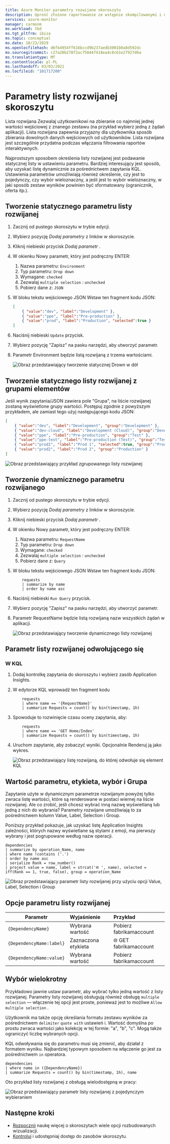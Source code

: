 ```yaml
---
title: Azure Monitor parametry rozwijane skoroszytu
description: Uprość złożone raportowanie ze wstępnie skompilowanymi i niestandardowymi skoroszytami zawierającymi parametry listy rozwijanej
services: azure-monitor
manager: carmonm
ms.workload: tbd
ms.tgt_pltfrm: ibiza
ms.topic: conceptual
ms.date: 10/23/2019
ms.openlocfilehash: d6fb4954ff616bccd9b237aedb3001b0a8d592dc
ms.sourcegitcommit: c27a20b278f2ac758447418ea4c8c61e27927d6a
ms.translationtype: MT
ms.contentlocale: pl-PL
ms.lasthandoff: 03/03/2021
ms.locfileid: "101717200"
---
```

# <a name="workbook-drop-down-parameters"></a>Parametry listy rozwijanej skoroszytu

Lista rozwijana Zezwalaj użytkownikowi na zbieranie co najmniej jednej wartości wejściowej z znanego zestawu (na przykład wybierz jedną z żądań aplikacji). Lista rozwijana zapewnia przyjazny dla użytkownika sposób zbierania dowolnych danych wejściowych od użytkowników. Lista rozwijana jest szczególnie przydatna podczas włączania filtrowania raportów interaktywnych. 

Najprostszym sposobem określenia listy rozwijanej jest podawanie statycznej listy w ustawieniu parametru. Bardziej interesujący jest sposób, aby uzyskać listę dynamicznie za pośrednictwem zapytania KQL. Ustawienia parametrów umożliwiają również określenie, czy jest to pojedynczy, czy wybór wieloznaczny, a jeśli jest to wybór wieloznaczny, w jaki sposób zestaw wyników powinien być sformatowany (ogranicznik, oferta itp.).

## <a name="creating-a-static-drop-down-parameter"></a>Tworzenie statycznego parametru listy rozwijanej

1. Zacznij od pustego skoroszytu w trybie edycji.
2. Wybierz pozycję _Dodaj parametry_ z linków w skoroszycie.
3. Kliknij niebieski przycisk _Dodaj parametr_ .
4. W okienku Nowy parametr, który jest podręczny ENTER:
    1. Nazwa parametru: `Environment`
    2. Typ parametru: `Drop down`
    3. Wymagane: `checked`
    4. Zezwalaj `multiple selection` : `unchecked`
    5. Pobierz dane z: `JSON`
5. W bloku tekstu wejściowego JSON Wstaw ten fragment kodu JSON:
    ```json
    [
        { "value":"dev", "label":"Development" },
        { "value":"ppe", "label":"Pre-production" },
        { "value":"prod", "label":"Production", "selected":true }
    ]
    ```
6. Naciśnij niebieski `Update` przycisk.
7. Wybierz pozycję "Zapisz" na pasku narzędzi, aby utworzyć parametr.
8. Parametr Environment będzie listą rozwijaną z trzema wartościami.

    ![Obraz przedstawiający tworzenie statycznej Drown w dół](./media/workbooks-dropdowns/dropdown-create.png)

## <a name="creating-a-static-dropdown-with-groups-of-items"></a>Tworzenie statycznego listy rozwijanej z grupami elementów

Jeśli wynik zapytania/JSON zawiera pole "Grupa", na liście rozwijanej zostaną wyświetlone grupy wartości. Postępuj zgodnie z powyższym przykładem, ale zamiast tego użyj następującego kodu JSON:

```json
[
    { "value":"dev", "label":"Development", "group":"Development" },
    { "value":"dev-cloud", "label":"Development (Cloud)", "group":"Development" },
    { "value":"ppe", "label":"Pre-production", "group":"Test" },
    { "value":"ppe-test", "label":"Pre-production (Test)", "group":"Test" },
    { "value":"prod1", "label":"Prod 1", "selected":true, "group":"Production" },
    { "value":"prod2", "label":"Prod 2", "group":"Production" }
]
```

![Obraz przedstawiający przykład zgrupowanego listy rozwijanej](./media/workbooks-dropdowns/grouped-dropDown.png)


## <a name="creating-a-dynamic-drop-down-parameter"></a>Tworzenie dynamicznego parametru rozwijanego
1. Zacznij od pustego skoroszytu w trybie edycji.
2. Wybierz pozycję _Dodaj parametry_ z linków w skoroszycie.
3. Kliknij niebieski przycisk _Dodaj parametr_ .
4. W okienku Nowy parametr, który jest podręczny ENTER:
    1. Nazwa parametru: `RequestName`
    2. Typ parametru: `Drop down`
    3. Wymagane: `checked`
    4. Zezwalaj `multiple selection` : `unchecked`
    5. Pobierz dane z: `Query`
5. W bloku tekstu wejściowego JSON Wstaw ten fragment kodu JSON:

    ```kusto
        requests
        | summarize by name
        | order by name asc
    ```
1. Naciśnij niebieski `Run Query` przycisk.
2. Wybierz pozycję "Zapisz" na pasku narzędzi, aby utworzyć parametr.
3. Parametr RequestName będzie listą rozwijaną nazw wszystkich żądań w aplikacji.

    ![Obraz przedstawiający tworzenie dynamicznego listy rozwijanej](./media/workbooks-dropdowns/dropdown-dynamic.png)

## <a name="referencing-drop-down-parameter"></a>Parametr listy rozwijanej odwołującego się

### <a name="in-kql"></a>W KQL
1. Dodaj kontrolkę zapytania do skoroszytu i wybierz zasób Application Insights.
2. W edytorze KQL wprowadź ten fragment kodu

    ```kusto
        requests
        | where name == '{RequestName}'
        | summarize Requests = count() by bin(timestamp, 1h)

    ```
3. Spowoduje to rozwinięcie czasu oceny zapytania, aby:

    ```kusto
        requests
        | where name == 'GET Home/Index'
        | summarize Requests = count() by bin(timestamp, 1h)
    ```

4. Uruchom zapytanie, aby zobaczyć wyniki. Opcjonalnie Renderuj ją jako wykres.

    ![Obraz przedstawiający listę rozwijaną, do której odwołuje się element KQL](./media/workbooks-dropdowns/dropdown-reference.png)


## <a name="parameter-value-label-selection-and-group"></a>Wartość parametru, etykieta, wybór i Grupa
Zapytanie użyte w dynamicznym parametrze rozwijanym powyżej tylko zwraca listę wartości, które są renderowane w postaci wiernej na liście rozwijanej. Ale co zrobić, jeśli chcesz wybrać inną nazwę wyświetlaną lub jedną z nich do wybrania? Parametry rozwijane umożliwiają to za pośrednictwem kolumn Value, Label, Selection i Group.

Poniższy przykład pokazuje, jak uzyskać listę Application Insights zależności, których nazwy wyświetlane są stylami z emoji, ma pierwszy wybrany i jest pogrupowane według nazw operacji.

```kusto
dependencies
| summarize by operation_Name, name
| where name !contains ('.')
| order by name asc
| serialize Rank = row_number()
| project value = name, label = strcat('🌐 ', name), selected = iff(Rank == 1, true, false), group = operation_Name
```

![Obraz przedstawiający parametr listy rozwijanej przy użyciu opcji Value, Label, Selection i Group](./media/workbooks-dropdowns/dropdown-more-options.png)


## <a name="drop-down-parameter-options"></a>Opcje parametru listy rozwijanej
| Parametr | Wyjaśnienie | Przykład |
| ------------- |:-------------|:-------------|
| `{DependencyName}` | Wybrana wartość | Pobierz fabrikamaccount |
| `{DependencyName:label}` | Zaznaczona etykieta | 🌐 GET fabrikamaccount |
| `{DependencyName:value}` | Wybrana wartość | Pobierz fabrikamaccount |

## <a name="multiple-selection"></a>Wybór wielokrotny
Przykładowo jawnie ustaw parametr, aby wybrać tylko jedną wartość z listy rozwijanej. Parametry listy rozwijanej obsługują również obsługę `multiple selection` — włączenie tej opcji jest proste, ponieważ jest to możliwe `Allow multiple selection` . 

Użytkownik ma także opcję określania formatu zestawu wyników za pośrednictwem `delimiter` `quote with` ustawień i. Wartość domyślna po prostu zwraca wartości jako kolekcję w tej formie: "a", "b", "c". Mogą także ograniczyć liczbę wybranych opcji.

KQL odwoływania się do parametru musi się zmienić, aby działał z formatem wyniku. Najbardziej typowym sposobem na włączenie go jest za pośrednictwem `in` operatora.

```kusto
dependencies
| where name in ({DependencyName})
| summarize Requests = count() by bin(timestamp, 1h), name
```

Oto przykład listy rozwijanej z obsługą wielodostępną w pracy:

![Obraz przedstawiający parametr listy rozwijanej z pojedynczym wybieraniem](./media/workbooks-dropdowns/dropdown-multiselect.png)

## <a name="next-steps"></a>Następne kroki

* [Rozpocznij](./workbooks-overview.md#visualizations) naukę więcej o skoroszytach wiele opcji rozbudowanych wizualizacji.
* [Kontroluj](./workbooks-access-control.md) i udostępniaj dostęp do zasobów skoroszytu.